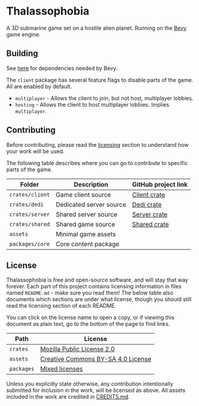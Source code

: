 # Thalassophobia
A 3D submarine game set on a hostile alien planet. Running on the [Bevy](https://bevyengine.org/) game engine.

## Building
See [here](https://bevyengine.org/learn/quick-start/getting-started/setup/#installing-os-dependencies) for dependencies needed by Bevy.

The `client` package has several feature flags to disable parts of the game. All are enabled by default.
- `multiplayer` - Allows the client to join, but not host, multiplayer lobbies.
- `hosting` - Allows the client to host multiplayer lobbies. Implies `multiplayer`.

## Contributing
Before contributing, please read the [licensing](#license) section to understand how your work will be used.

The following table describes where you can go to contribute to specific parts of the game.

| Folder          | Description             | GitHub project link                                          |
| --------------- | ----------------------- | ------------------------------------------------------------ |
| `crates/client` | Game client source      | [Client crate](https://github.com/users/Veritius/projects/8) |
| `crates/dedi`   | Dedicated server source | [Dedi crate](https://github.com/users/Veritius/projects/9/)  |
| `crates/server` | Shared server source    | [Server crate](https://github.com/users/Veritius/projects/7) |
| `crates/shared` | Shared game source      | [Shared crate](https://github.com/users/Veritius/projects/6) |
| `assets`        | Minimal game assets     |
| `packages/core` | Core content package    |

## License
Thalassophobia is free and open-source software, and will stay that way forever. Each part of this project contains licensing information in files named `README.md` - make sure you read them! The below table also documents which sections are under what license, though you should still read the licensing section of each README.

You can click on the license name to open a copy, or if viewing this document as plain text, go to the bottom of the page to find links.

| Path       | License                              |
| ---------- | ------------------------------------ |
| `crates`   | [Mozilla Public License 2.0]         |
| `assets`   | [Creative Commons BY-SA 4.0 License] |
| `packages` | [Mixed licenses][package-licensing]  |

Unless you explicitly state otherwise, any contribution intentionally submitted for inclusion in the work, will be licensed as above. All assets included in the work are credited in [CREDITS.md](./CREDITS.md).

<!-- Read this file for more information about how the packages folder is licensed -->
[package-licensing]: ./packages/README.md#licensing

<!-- Links to the licenses -->
[Mozilla Public License 2.0]: ./LICENSE-MPL
[Creative Commons BY-SA 4.0 License]: ./LICENSE-CC
